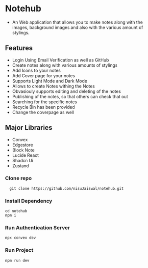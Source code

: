 # Notehub

- An Web application that allows you to make notes along with the images, background images and also with the various amount of stylings.

## Features

- Login Using Email Verification as well as GitHub
- Create notes along with various amounts of stylings
- Add Icons to your notes
- Add Cover page for your notes
- Supports Light Mode and Dark Mode
- Allows to create Notes withing the Notes
- Obvasiouly supports editing and deleting of the notes
- Publishing of the notes, so that others can check that out
- Searching for the specific notes
- Recycle Bin has been provided
- Change the coverpage as well

## Major Libraries

- Convex
- Edgestore
- Block Note
- Lucide React
- Shadcn Ui
- Zustand

### Clone repo

```
  git clone https://github.com/nisuJaiswal/notehub.git
```

### Install Dependency

```
cd notehub
npm i
```

### Run Authentication Server

```
npx convex dev
```

### Run Project

```
npm run dev
```
